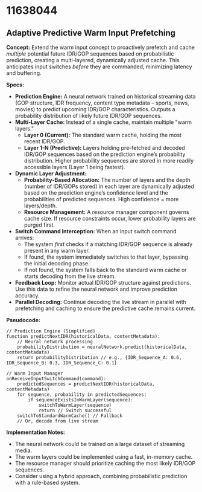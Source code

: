 # 11638044

## Adaptive Predictive Warm Input Prefetching

**Concept:** Extend the warm input concept to proactively prefetch and cache *multiple* potential future IDR/GOP sequences based on probabilistic prediction, creating a multi-layered, dynamically adjusted cache. This anticipates input switches *before* they are commanded, minimizing latency and buffering.

**Specs:**

*   **Prediction Engine:** A neural network trained on historical streaming data (GOP structure, IDR frequency, content type metadata – sports, news, movies) to predict upcoming IDR/GOP characteristics.  Outputs a probability distribution of likely future IDR/GOP sequences.
*   **Multi-Layer Cache:**  Instead of a single cache, maintain multiple "warm layers."
    *   **Layer 0 (Current):** The standard warm cache, holding the most recent IDR/GOP.
    *   **Layer 1-N (Predictive):**  Layers holding pre-fetched and decoded IDR/GOP sequences based on the prediction engine’s probability distribution.  Higher probability sequences are stored in more readily accessible layers (Layer 1 being fastest).
*   **Dynamic Layer Adjustment:**
    *   **Probability-Based Allocation:** The number of layers and the depth (number of IDR/GOPs stored) in each layer are dynamically adjusted based on the prediction engine’s confidence level and the probabilities of predicted sequences. High confidence = more layers/depth.
    *   **Resource Management:**  A resource manager component governs cache size. If resource constraints occur, lower probability layers are purged first.
*   **Switch Command Interception:**  When an input switch command arrives:
    *   The system *first* checks if a matching IDR/GOP sequence is already present in any warm layer.
    *   If found, the system immediately switches to that layer, bypassing the initial decoding phase.
    *   If not found, the system falls back to the standard warm cache or starts decoding from the live stream.
*   **Feedback Loop:**  Monitor actual IDR/GOP structure against predictions. Use this data to refine the neural network and improve prediction accuracy.
*   **Parallel Decoding:** Continue decoding the live stream in parallel with prefetching and caching to ensure the predictive cache remains current.

**Pseudocode:**

```
// Prediction Engine (Simplified)
function predictNextIDR(historicalData, contentMetadata):
    // Neural network processing
    probabilityDistribution = neuralNetwork.predict(historicalData, contentMetadata)
    return probabilityDistribution // e.g., {IDR_Sequence_A: 0.6, IDR_Sequence_B: 0.3, IDR_Sequence_C: 0.1}

// Warm Input Manager
onReceiveInputSwitchCommand(command):
    predictedSequences = predictNextIDR(historicalData, contentMetadata)
    for sequence, probability in predictedSequences:
        if sequenceExistsInWarmLayer(sequence):
            switchToWarmLayer(sequence)
            return // Switch successful
    switchToStandardWarmCache() // Fallback
    // Or, decode from live stream
```

**Implementation Notes:**

*   The neural network could be trained on a large dataset of streaming media.
*   The warm layers could be implemented using a fast, in-memory cache.
*   The resource manager should prioritize caching the most likely IDR/GOP sequences.
*   Consider using a hybrid approach, combining probabilistic prediction with a rule-based system.
